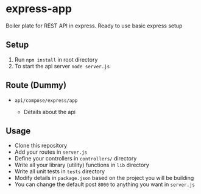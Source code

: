 # express-app

Boiler plate for REST API in express. Ready to use basic express setup

## Setup

1. Run `npm install` in root directory
2. To start the api server `node server.js`

## Route (Dummy)

- `api/compose/express/app`

  - Details about the api

## Usage

- Clone this repository
- Add your routes in `server.js`
- Define your controllers in `controllers/` directory
- Write all your library (utility) functions in `lib` directory
- Write all unit tests in `tests` directory
- Modify details in `package.json` based on the project you will be building
- You can change the default post `8000` to anything you want in `server.js`

